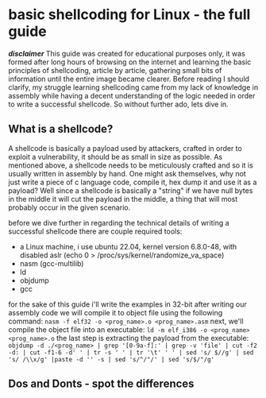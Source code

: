# basic shellcoding for Linux - the full guide

***disclaimer***
This guide was created for educational purposes only, it was formed after long hours of browsing on the internet and learning the basic principles of shellcoding, article by article, 
gathering small bits of information until the entire image became clearer.
Before reading I should clarify, my struggle learning shellcoding came from my lack of knowledge in assembly while having a decent understanding of the logic needed in order to write a successful shellcode.
So without further ado, lets dive in.

## What is a shellcode?

A shellcode is basically a payload used by attackers, crafted in order to exploit a vulnerability, it should be as small in size as possible.
As mentioned above, a shellcode needs to be meticulously crafted and so it is usually written in assembly by hand.
One might ask themselves, why not just write a piece of c language code, compile it, hex dump it and use it as a payload? Well since a shellcode is basically a "string" 
if we have null bytes in the middle it will cut the payload in the middle, a thing that will most probably occur in the given scenario.

before we dive further in regarding the technical details of writing a successful shellcode there are couple required tools:
- a Linux machine, i use ubuntu 22.04, kernel version 6.8.0-48, with disabled aslr (echo 0 > /proc/sys/kernel/randomize_va_space)
- nasm (gcc-multilib)
- ld
- objdump
- gcc

for the sake of this guide i'll write the examples in 32-bit
after writing our assembly code we will compile it to object file using the following command: 
`nasm -f elf32 -o <prog_name>.o <prog_name>.asm`
next, we'll compile the object file into an executable: 
`ld -m elf_i386 -o <prog_name> <prog_name>.o`
the last step is extracting the payload from the executable:
` objdump -d ./<prog_name> | grep '[0-9a-f]:' | grep -v 'file' | cut -f2 -d: | cut -f1-6 -d' ' | tr -s ' ' | tr '\t' ' ' | sed 's/ $//g' | sed 's/ /\\x/g' |paste -d '' -s | sed 's/^/"/' | sed 's/$/"/g' `


## Dos and Donts - spot the differences
